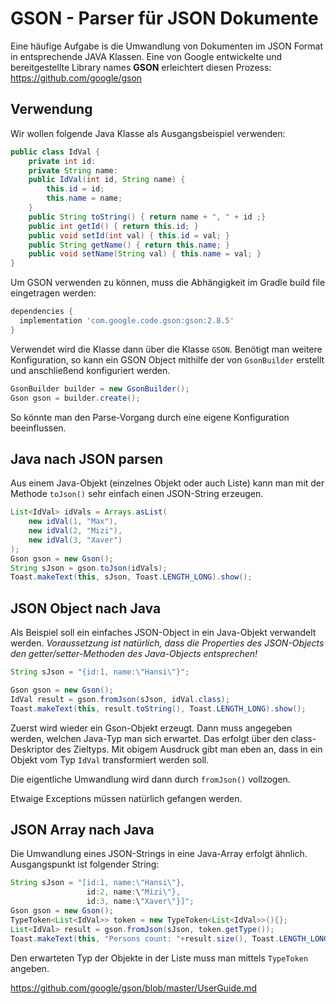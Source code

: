 # GSON - Parser für JSON Dokumente
Eine häufige Aufgabe is die Umwandlung von Dokumenten im JSON Format in entsprechende JAVA Klassen. Eine von Google entwickelte und bereitgestellte Library names __GSON__ erleichtert diesen Prozess: https://github.com/google/gson

## Verwendung
Wir wollen folgende Java Klasse als Ausgangsbeispiel verwenden:
```java
public class IdVal {
    private int id:
    private String name:
    public IdVal(int id, String name) {
        this.id = id;
        this.name = name;
    }
    public String toString() { return name + ", " + id ;}
    public int getId() { return this.id; }
    public void setId(int val) { this.id = val; }
    public String getName() { return this.name; }
    public void setName(String val) { this.name = val; }
}
```

Um GSON verwenden zu können, muss die Abhängigkeit im Gradle build file eingetragen werden:
```gradle
dependencies {
  implementation 'com.google.code.gson:gson:2.8.5'
}
```

Verwendet wird die Klasse dann über die Klasse `GSON`. Benötigt man weitere Konfiguration, so kann ein GSON Object mithilfe der von `GsonBuilder` erstellt und anschließend konfiguriert werden.
```java
GsonBuilder builder = new GsonBuilder();
Gson gson = builder.create();
```
So könnte man den Parse-Vorgang durch eine eigene Konfiguration beeinflussen.

## Java nach JSON parsen
Aus einem Java-Objekt (einzelnes Objekt oder auch Liste) kann man mit der Methode `toJson()` sehr einfach einen JSON-String erzeugen.
```java
List<IdVal> idVals = Arrays.asList(
    new idVal(1, "Max"),
    new idVal(2, "Mizi"),
    new idVal(3, "Xaver")
);
Gson gson = new Gson();
String sJson = gson.toJson(idVals);
Toast.makeText(this, sJson, Toast.LENGTH_LONG).show();
```

## JSON Object nach Java
Als Beispiel soll ein einfaches JSON-Object in ein Java-Objekt verwandelt werden.
_Voraussetzung ist natürlich, dass die Properties des JSON-Objects den getter/setter-Methoden des Java-Objects entsprechen!_

```java
String sJson = "{id:1, name:\"Hansi\"}";

Gson gson = new Gson();
IdVal result = gson.fromJson(sJson, idVal.class);
Toast.makeText(this, result.toString(), Toast.LENGTH_LONG).show();
```
Zuerst wird wieder ein Gson-Objekt erzeugt.
Dann muss angegeben werden, welchen Java-Typ man sich erwartet. Das erfolgt über den class-Deskriptor des Zieltyps. Mit obigem Ausdruck gibt man eben an, dass in ein Objekt vom Typ `IdVal` transformiert werden soll.

Die eigentliche Umwandlung wird dann durch `fromJson()` vollzogen.

Etwaige Exceptions müssen natürlich gefangen werden.

## JSON Array nach Java
Die Umwandlung eines JSON-Strings in eine Java-Array erfolgt ähnlich. Ausgangspunkt ist folgender String:
```java
String sJson = "[id:1, name:\"Hansi\"},
                 id:2, name:\"Mizi\"},
                 id:3, name:\"Xaver\"}]";
Gson gson = new Gson();
TypeToken<List<IdVal>> token = new TypeToken<List<IdVal>>(){};
List<IdVal> result = gson.fromJson(sJson, token.getType());
Toast.makeText(this, "Persons count: "+result.size(), Toast.LENGTH_LONG).show();
```
Den erwarteten Typ der Objekte in der Liste muss man mittels `TypeToken` angeben.

https://github.com/google/gson/blob/master/UserGuide.md

